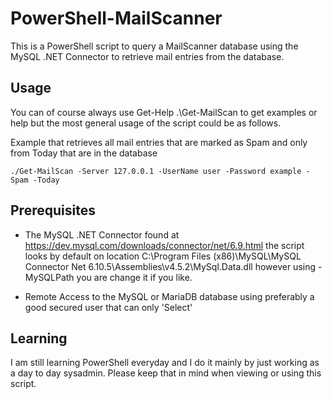 # PowerShell-MailScanner
This is a PowerShell script to query a MailScanner database using the MySQL .NET Connector to retrieve mail entries from the database.

## Usage
You can of course always use Get-Help .\Get-MailScan to get examples or help but the most general usage of the script could be as follows. 

Example that retrieves all mail entries that are marked as Spam and only from Today that are in the database

```
./Get-MailScan -Server 127.0.0.1 -UserName user -Password example -Spam -Today
```

## Prerequisites
* The MySQL .NET Connector found at https://dev.mysql.com/downloads/connector/net/6.9.html the script looks by default on location C:\Program Files (x86)\MySQL\MySQL Connector Net 6.10.5\Assemblies\v4.5.2\MySql.Data.dll however using -MySQLPath you are change it if you like.

* Remote Access to the MySQL or MariaDB database using preferably a good secured user that can only 'Select' 

## Learning
I am still learning PowerShell everyday and I do it mainly by just working as a day to day sysadmin. Please keep that in mind when viewing or using this script. 
